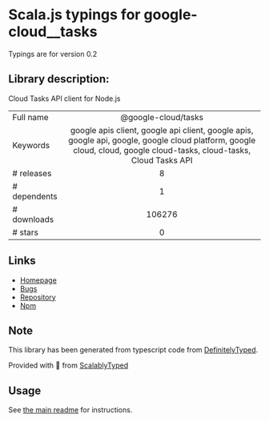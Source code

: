 
# Scala.js typings for google-cloud__tasks

Typings are for version 0.2

## Library description:
Cloud Tasks API client for Node.js

|                    |                 |
| ------------------ | :-------------: |
| Full name          | @google-cloud/tasks |
| Keywords           | google apis client, google api client, google apis, google api, google, google cloud platform, google cloud, cloud, google cloud-tasks, cloud-tasks, Cloud Tasks API |
| # releases         | 8 |
| # dependents       | 1 |
| # downloads        | 106276 |
| # stars            | 0 |

## Links
- [Homepage](https://github.com/googleapis/nodejs-tasks#readme)
- [Bugs](https://github.com/googleapis/nodejs-tasks/issues)
- [Repository](https://github.com/googleapis/nodejs-tasks)
- [Npm](https://www.npmjs.com/package/%40google-cloud%2Ftasks)
    


## Note
This library has been generated from typescript code from [DefinitelyTyped](https://definitelytyped.org).

Provided with :purple_heart: from [ScalablyTyped](https://github.com/oyvindberg/ScalablyTyped)

## Usage
See [the main readme](../../readme.md) for instructions.


